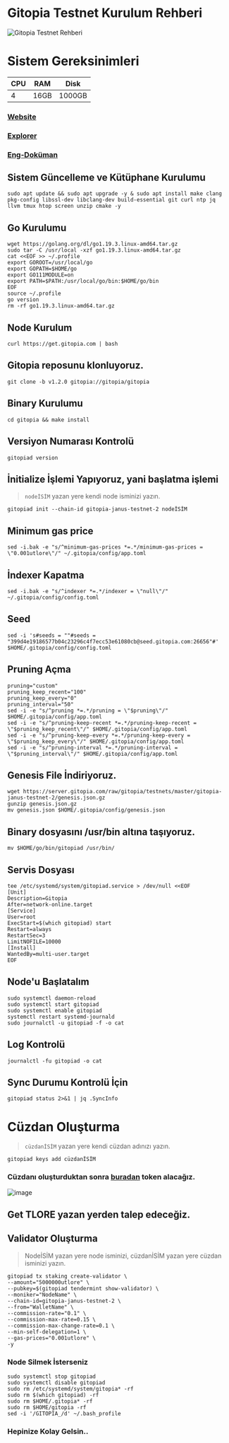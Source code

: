 # Gitopia Testnet Kurulum Rehberi

![Gitopia Testnet Rehberi](https://user-images.githubusercontent.com/107190154/201514536-57b2c413-5e04-40f6-ba45-0c7d5a91abff.png)

# Sistem Gereksinimleri

|CPU | RAM  | Disk  | 
|----|------|----------|
|   4| 16GB  | 1000GB  |

### [Website](https://gitopia.com/home)

### [Explorer](https://explorer.gitopia.com/)

### [Eng-Doküman](https://gitopia.com/CryptoSailors/gitopia-node-installation/tree/master)

## Sistem Güncelleme ve Kütüphane Kurulumu
```
sudo apt update && sudo apt upgrade -y & sudo apt install make clang pkg-config libssl-dev libclang-dev build-essential git curl ntp jq llvm tmux htop screen unzip cmake -y
```

## Go Kurulumu
```
wget https://golang.org/dl/go1.19.3.linux-amd64.tar.gz
sudo tar -C /usr/local -xzf go1.19.3.linux-amd64.tar.gz
cat <<EOF >> ~/.profile
export GOROOT=/usr/local/go
export GOPATH=$HOME/go
export GO111MODULE=on
export PATH=$PATH:/usr/local/go/bin:$HOME/go/bin
EOF
source ~/.profile
go version
rm -rf go1.19.3.linux-amd64.tar.gz
```

## Node Kurulum
```
curl https://get.gitopia.com | bash
```
## Gitopia reposunu klonluyoruz.
```
git clone -b v1.2.0 gitopia://gitopia/gitopia
```

## Binary Kurulumu
```
cd gitopia && make install
```

## Versiyon Numarası Kontrolü
```
gitopiad version
```

## İnitialize İşlemi Yapıyoruz, yani başlatma işlemi
> `nodeİSİM` yazan yere kendi node isminizi yazın.
```
gitopiad init --chain-id gitopia-janus-testnet-2 nodeİSİM
```

## Minimum gas price
```
sed -i.bak -e "s/^minimum-gas-prices *=.*/minimum-gas-prices = \"0.001utlore\"/" ~/.gitopia/config/app.toml
```

## İndexer Kapatma
```
sed -i.bak -e "s/^indexer *=.*/indexer = \"null\"/" ~/.gitopia/config/config.toml
```

## Seed
```
sed -i 's#seeds = ""#seeds = "399d4e19186577b04c23296c4f7ecc53e61080cb@seed.gitopia.com:26656"#' $HOME/.gitopia/config/config.toml
```

## Pruning Açma
```
pruning="custom"
pruning_keep_recent="100"
pruning_keep_every="0"
pruning_interval="50"
sed -i -e "s/^pruning *=.*/pruning = \"$pruning\"/" $HOME/.gitopia/config/app.toml
sed -i -e "s/^pruning-keep-recent *=.*/pruning-keep-recent = \"$pruning_keep_recent\"/" $HOME/.gitopia/config/app.toml
sed -i -e "s/^pruning-keep-every *=.*/pruning-keep-every = \"$pruning_keep_every\"/" $HOME/.gitopia/config/app.toml
sed -i -e "s/^pruning-interval *=.*/pruning-interval = \"$pruning_interval\"/" $HOME/.gitopia/config/app.toml
```

## Genesis File İndiriyoruz.
```
wget https://server.gitopia.com/raw/gitopia/testnets/master/gitopia-janus-testnet-2/genesis.json.gz
gunzip genesis.json.gz
mv genesis.json $HOME/.gitopia/config/genesis.json
```

## Binary dosyasını /usr/bin altına taşıyoruz.
```
mv $HOME/go/bin/gitopiad /usr/bin/
```

## Servis Dosyası
```
tee /etc/systemd/system/gitopiad.service > /dev/null <<EOF
[Unit]
Description=Gitopia
After=network-online.target
[Service]
User=root
ExecStart=$(which gitopiad) start
Restart=always
RestartSec=3
LimitNOFILE=10000
[Install]
WantedBy=multi-user.target
EOF
```

## Node'u Başlatalım
```
sudo systemctl daemon-reload
sudo systemctl start gitopiad
sudo systemctl enable gitopiad
systemctl restart systemd-journald
sudo journalctl -u gitopiad -f -o cat
```

## Log Kontrolü
```
journalctl -fu gitopiad -o cat
```

## Sync Durumu Kontrolü İçin
```
gitopiad status 2>&1 | jq .SyncInfo
```

# Cüzdan Oluşturma
> `cüzdanİSİM` yazan yere kendi cüzdan adınızı yazın.
```
gitopiad keys add cüzdanİSİM
```

### Cüzdanı oluşturduktan sonra [buradan](https://gitopia.com/home) token alacağız.

![image](https://user-images.githubusercontent.com/107190154/201514071-1b8f50f6-d48a-49ea-8846-2e6ead2fc846.png)

## Get TLORE yazan yerden talep edeceğiz.

## Validator Oluşturma
> NodeİSİM yazan yere node isminizi, cüzdanİSİM yazan yere cüzdan isminizi yazın.
``` 
gitopiad tx staking create-validator \
--amount="5000000utlore" \
--pubkey=$(gitopiad tendermint show-validator) \
--moniker="NodeName" \
--chain-id=gitopia-janus-testnet-2 \
--from="WalletName" \
--commission-rate="0.1" \
--commission-max-rate=0.15 \
--commission-max-change-rate=0.1 \
--min-self-delegation=1 \
--gas-prices="0.001utlore" \
-y
```

### Node Silmek İsterseniz
```
sudo systemctl stop gitopiad
sudo systemctl disable gitopiad
sudo rm /etc/systemd/system/gitopia* -rf
sudo rm $(which gitopiad) -rf
sudo rm $HOME/.gitopia* -rf
sudo rm $HOME/gitopia -rf
sed -i '/GITOPIA_/d' ~/.bash_profile
```

### Hepinize Kolay Gelsin..
